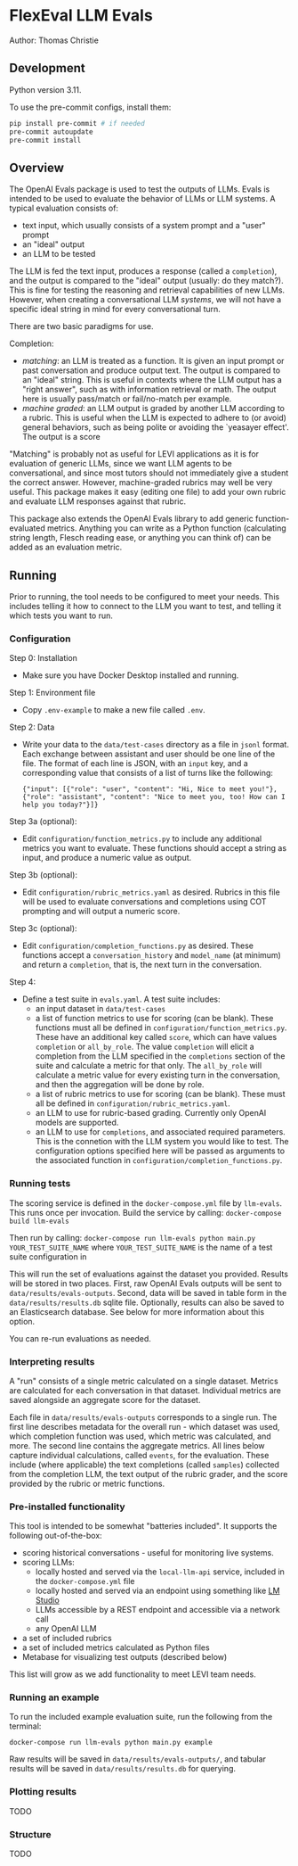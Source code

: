 # FlexEval LLM Evals

Author: Thomas Christie

## Development

Python version 3.11.

To use the pre-commit configs, install them:

```bash
pip install pre-commit # if needed
pre-commit autoupdate
pre-commit install
```

## Overview

The OpenAI Evals package is used to test the outputs of LLMs. Evals is intended to be used to evaluate the behavior of LLMs or LLM systems. A typical evaluation consists of:

- text input, which usually consists of a system prompt and a "user" prompt
- an "ideal" output
- an LLM to be tested

The LLM is fed the text input, produces a response (called a `completion`), and the output is compared to the "ideal" output (usually: do they match?). This is fine for testing the reasoning and retrieval capabilities of new LLMs. However, when creating a conversational LLM _systems_, we will not have a specific ideal string in mind for every conversational turn.

There are two basic paradigms for use.

Completion:

- _matching_: an LLM is treated as a function. It is given an input prompt or past conversation and produce output text. The output is compared to an "ideal" string. This is useful in contexts where the LLM output has a "right answer", such as with information retrieval or math. The output here is usually pass/match or fail/no-match per example.
- _machine graded_: an LLM output is graded by another LLM according to a rubric. This is useful when the LLM is expected to adhere to (or avoid) general behaviors, such as being polite or avoiding the `yeasayer effect'. The output is a score

"Matching" is probably not as useful for LEVI applications as it is for evaluation of generic LLMs, since we want LLM agents to be conversational, and since most tutors should not immediately give a student the correct answer. However, machine-graded rubrics may well be very useful. This package makes it easy (editing one file) to add your own rubric and evaluate LLM responses against that rubric.

This package also extends the OpenAI Evals library to add generic function-evaluated metrics. Anything you can write as a Python function (calculating string length, Flesch reading ease, or anything you can think of) can be added as an evaluation metric.

## Running

Prior to running, the tool needs to be configured to meet your needs. This includes telling it how to connect to the LLM you want to test, and telling it which tests you want to run.

### Configuration

Step 0: Installation
* Make sure you have Docker Desktop installed and running.

Step 1: Environment file
* Copy `.env-example` to make a new file called `.env`.

Step 2: Data
* Write your data to the `data/test-cases` directory as a file in `jsonl` format. Each exchange between assistant and user should be one line of the file. The format of each line is JSON, with an `input` key, and a corresponding value that consists of a list of turns like the following:

    `{"input": [{"role": "user", "content": "Hi, Nice to meet you!"}, {"role": "assistant", "content": "Nice to meet you, too! How can I help you today?"}]}`


Step 3a (optional):
* Edit `configuration/function_metrics.py` to include any additional metrics you want to evaluate. These functions should accept a string as input, and produce a numeric value as output.

Step 3b (optional):
* Edit `configuration/rubric_metrics.yaml` as desired. Rubrics in this file will be used to evaluate conversations and completions using COT prompting and will output a numeric score.

Step 3c (optional):
* Edit `configuration/completion_functions.py` as desired. These functions accept a `conversation_history` and `model_name` (at minimum) and return a `completion`, that is, the next turn in the conversation.

Step 4:
* Define a test suite in `evals.yaml`. A test suite includes:
    * an input dataset in `data/test-cases`
    * a list of function metrics to use for scoring (can be blank). These functions must all be defined in `configuration/function_metrics.py`. These have an additional key called `score`, which can have values `completion` or `all_by_role`. The value `completion` will elicit a completion from the LLM specified in the `completions` section of the suite and calculate a metric for that only. The `all_by_role` will calculate a metric value for every existing turn in the conversation, and then the aggregation will be done by role.
    * a list of rubric metrics to use for scoring (can be blank). These must all be defined in `configuration/rubric_metrics.yaml`.
    * an LLM to use for rubric-based grading. Currently only OpenAI models are supported.
    * an LLM to use for `completions`, and associated required parameters. This is the connetion with the LLM system you would like to test. The configuration options specified here will be passed as arguments to the associated function in `configuration/completion_functions.py`.

### Running tests

The scoring service is defined in the `docker-compose.yml` file by `llm-evals`. This runs once per invocation. Build the service by calling:
    `docker-compose build llm-evals`

Then run by calling:
    `docker-compose run llm-evals python main.py YOUR_TEST_SUITE_NAME`
where `YOUR_TEST_SUITE_NAME` is the name of a test suite configuration in

This will run the set of evaluations against the dataset you provided. Results will be stored in two places. First, raw OpenAI Evals outputs will be sent to `data/results/evals-outputs`. Second, data will be saved in table form in the `data/results/results.db` sqlite file.  Optionally, results can also be saved to an Elasticsearch database. See below for more information about this option.

You can re-run evaluations as needed.

### Interpreting results

A "run" consists of a single metric calculated on a single dataset. Metrics are calculated for each conversation in that dataset. Individual metrics are saved alongside an aggregate score for the dataset.

Each file in `data/results/evals-outputs` corresponds to a single run. The first line describes metadata for the overall run - which dataset was used, which completion function was used, which metric was calculated, and more. The second line contains the aggregate metrics. All lines below capture individual calculations, called `events`, for the evaluation. These include (where applicable) the text completions (called `samples`) collected from the completion LLM, the text output of the rubric grader, and the score provided by the rubric or metric functions.

### Pre-installed functionality

This tool is intended to be somewhat "batteries included". It supports the following out-of-the-box:

* scoring historical conversations - useful for monitoring live systems.
* scoring LLMs:
    * locally hosted and served via the `local-llm-api` service, included in the `docker-compose.yml` file
    * locally hosted and served via an endpoint using something like [LM Studio](https://lmstudio.ai)
    * LLMs accessible by a REST endpoint and accessible via a network call
    * any OpenAI LLM
* a set of included rubrics
* a set of included metrics calculated as Python files
* Metabase for visualizing test outputs (described below)

This list will grow as we add functionality to meet LEVI team needs.

### Running an example

To run the included example evaluation suite, run the following from the terminal:

    docker-compose run llm-evals python main.py example

Raw results will be saved in `data/results/evals-outputs/`, and tabular results will be saved in `data/results/results.db` for querying. 

### Plotting results

TODO

### Structure

TODO

